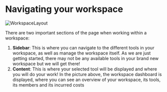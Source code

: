 # Navigating your workspace

![WorkspaceLayout](https://github.com/ssc-sp/datahub-docs/assets/56747050/e0bf3303-5c31-44a2-aa5a-a1b013783565)

There are two important sections of the page when working within a workspace:

1. **Sidebar**: This is where you can navigate to the different tools in your workspace, as well as manage the workspace itself. As we are just getting started, there may not be any available tools in your brand new workspace but we will get there!
2. **Content**: This is where your selected tool will be displayed and where you will do your work! In the picture above, the workspace dashboard is displayed, where you can see an overview of your workspace, its tools, its members and its incurred costs
